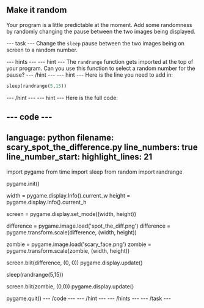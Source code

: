 ## Make it random

Your program is a little predictable at the moment. Add some randomness by randomly changing the pause between the two images being displayed.

--- task ---
Change the `sleep` pause between the two images being on screen to a random number.

--- hints --- --- hint ---
The `randrange` function gets imported at the top of your program. Can you use this function to select a random number for the pause?
--- /hint --- --- hint ---
Here is the line you need to add in:

```python
sleep(randrange(5,15))
```
--- /hint --- --- hint ---
Here is the full code:

--- code ---
---
language: python
filename: scary_spot_the_difference.py
line_numbers: true
line_number_start: 
highlight_lines: 21
---
import pygame
from time import sleep
from random import randrange

pygame.init()

width = pygame.display.Info().current_w
height = pygame.display.Info().current_h

screen = pygame.display.set_mode((width, height))

difference = pygame.image.load('spot_the_diff.png')
difference = pygame.transform.scale(difference, (width, height))

zombie = pygame.image.load('scary_face.png')
zombie = pygame.transform.scale(zombie, (width, height))

screen.blit(difference, (0, 0))
pygame.display.update()

sleep(randrange(5,15))

screen.blit(zombie, (0,0))
pygame.display.update()

pygame.quit()
--- /code ---
--- /hint --- --- /hints ---
--- /task ---


